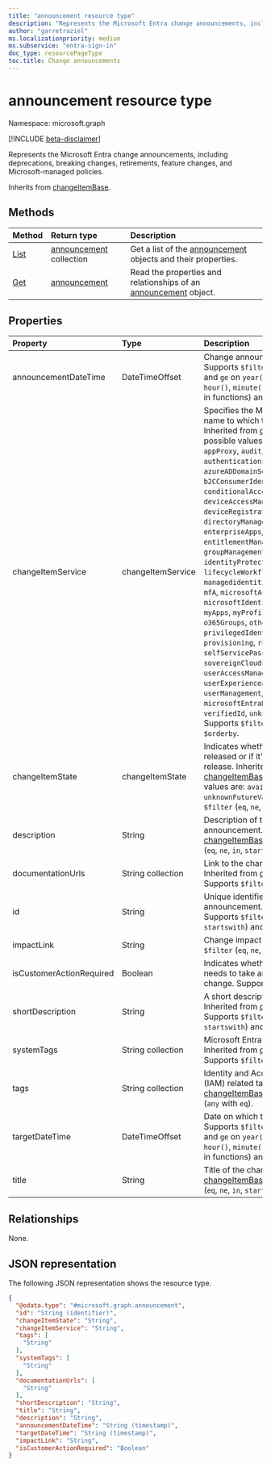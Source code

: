 ```yaml
---
title: "announcement resource type"
description: "Represents the Microsoft Entra change announcements, including deprecations, breaking changes, retirements, feature changes, and Microsoft-managed policies."
author: "garretraziel"
ms.localizationpriority: medium
ms.subservice: "entra-sign-in"
doc_type: resourcePageType
toc.title: Change announcements
---
```


# announcement resource type

Namespace: microsoft.graph

[!INCLUDE [beta-disclaimer](../../includes/beta-disclaimer.md)]

Represents the Microsoft Entra change announcements, including deprecations, breaking changes, retirements, feature changes, and Microsoft-managed policies.

Inherits from [changeItemBase](../resources/changeitembase.md).

## Methods
|Method|Return type|Description|
|:---|:---|:---|
|[List](../api/announcement-list.md)|[announcement](../resources/announcement.md) collection|Get a list of the [announcement](../resources/announcement.md) objects and their properties.|
|[Get](../api/announcement-get.md)|[announcement](../resources/announcement.md)|Read the properties and relationships of an [announcement](../resources/announcement.md) object.|

## Properties
|Property|Type|Description|
|:---|:---|:---|
|announcementDateTime|DateTimeOffset|Change announcement date. Supports `$filter` (`eq`, `ne`, `gt`, `lt`, `le` and `ge` on `year()`, `month()`, `day()`, `hour()`, `minute()`, and `second()` built in functions) and `$orderby`.|
|changeItemService|changeItemService|Specifies the Microsoft Entra service name to which this item belongs. Inherited from [changeItemBase](../resources/changeitembase.md). The possible values are: `accessReviews`, `appProxy`, `audit`, `authenticationsLogins`, `azureADDomainServices`, `b2B`, `b2CConsumerIdentityManagement`, `conditionalAccess`, `deviceAccessManagement`, `deviceRegistrationandManagement`, `directoryManagement`, `enterpriseApps`, `entitlementManagement`, `groupManagement`, `identityProtection`, `internetAccess`, `lifecycleWorkflows`, `linkedIn`, `managedidentitiesforAzureresources`, `mfA`, `microsoftAuthenticatorApp`, `microsoftIdentityManager`, `msGraph`, `myApps`, `myProfileAccount`, `na`, `o365Groups`, `other`, `privateAccess`, `privilegedIdentityManagement`, `provisioning`, `rbac`, `reporting`, `roles`, `selfServicePasswordReset`, `sovereignClouds`, `termsofUse`, `userAccessManagement`, `userExperienceandManagement`, `userManagement`, `microsoftEntraDomainServices`, `verifiedId`, `unknownFutureValue`. Supports `$filter` (`eq`, `ne`, `in`) and `$orderby`.|
|changeItemState|changeItemState|Indicates whether this change is released or if it's an upcoming release. Inherited from [changeItemBase](../resources/changeitembase.md). The possible values are: `available`, `comingSoon`, `unknownFutureValue`. Supports `$filter` (`eq`, `ne`, `in`) and `$orderby`.|
|description|String|Description of the change announcement. Inherited from [changeItemBase](../resources/changeitembase.md). Supports `$filter` (`eq`, `ne`, `in`, `startswith`) and `$orderby`.|
|documentationUrls|String collection|Link to the change documentation. Inherited from [changeItemBase](../resources/changeitembase.md). Supports `$filter` (`any` with `eq`).|
|id|String|Unique identifier for the change announcement. Inherited from [entity](../resources/entity.md). Supports `$filter` (`eq`, `ne`, `in`, `startswith`) and `$orderby`.|
|impactLink|String|Change impact URL. Supports `$filter` (`eq`, `ne`, `in`) and `$orderby`.|
|isCustomerActionRequired|Boolean|Indicates whether the customer needs to take any action for this change. Supports `$filter` (`eq`, `ne`).|
|shortDescription|String|A short description of the change. Inherited from [changeItemBase](../resources/changeitembase.md). Supports `$filter` (`eq`, `ne`, `in`, `startswith`) and `$orderby`.|
|systemTags|String collection|Microsoft Entra specific tags. Inherited from [changeItemBase](../resources/changeitembase.md). Supports `$filter` (`any` with `eq`).|
|tags|String collection|Identity and Access Management (IAM) related tags. Inherited from [changeItemBase](../resources/changeitembase.md). Supports `$filter` (`any` with `eq`).|
|targetDateTime|DateTimeOffset|Date on which the change rolls out. Supports `$filter` (`eq`, `ne`, `gt`, `lt`, `le` and `ge` on `year()`, `month()`, `day()`, `hour()`, `minute()`, and `second()` built in functions) and `$orderby`.|
|title|String|Title of the change. Inherited from [changeItemBase](../resources/changeitembase.md). Supports `$filter` (`eq`, `ne`, `in`, `startswith`) and `$orderby`.|

## Relationships
None.

## JSON representation
The following JSON representation shows the resource type.
<!-- {
  "blockType": "resource",
  "keyProperty": "id",
  "@odata.type": "microsoft.graph.announcement",
  "baseType": "microsoft.graph.changeItemBase",
  "openType": false
}
-->
``` json
{
  "@odata.type": "#microsoft.graph.announcement",
  "id": "String (identifier)",
  "changeItemState": "String",
  "changeItemService": "String",
  "tags": [
    "String"
  ],
  "systemTags": [
    "String"
  ],
  "documentationUrls": [
    "String"
  ],
  "shortDescription": "String",
  "title": "String",
  "description": "String",
  "announcementDateTime": "String (timestamp)",
  "targetDateTime": "String (timestamp)",
  "impactLink": "String",
  "isCustomerActionRequired": "Boolean"
}
```
